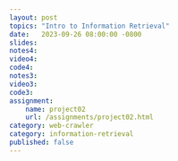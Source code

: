 ```yaml
---
layout: post
topics: "Intro to Information Retrieval"
date:   2023-09-26 08:00:00 -0800
slides: 
notes4: 
video4: 
code4: 
notes3: 
video3: 
code3: 
assignment:
    name: project02
    url: /assignments/project02.html
category: web-crawler
category: information-retrieval
published: false
---
```


